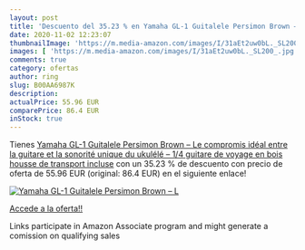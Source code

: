 ```yaml
---
layout: post
title: 'Descuento del 35.23 % en Yamaha GL-1 Guitalele Persimon Brown – L'
date: 2020-11-02 12:23:07
thumbnailImage: 'https://m.media-amazon.com/images/I/31aEt2uw0bL._SL200_.jpg'
images: [ 'https://m.media-amazon.com/images/I/31aEt2uw0bL._SL200_.jpg' ]
comments: true
category: ofertas
author: ring
slug: B00AA6987K
description:
actualPrice: 55.96 EUR
comparePrice: 86.4 EUR
inStock: true
---
```


Tienes [Yamaha GL-1 Guitalele Persimon Brown – Le compromis idéal entre la guitare et la sonorité unique du ukulélé – 1/4 guitare de voyage en bois  housse de transport incluse](https://www.amazon.fr/dp/B00AA6987K/?tag=tolees0d-21) con un 35.23 % de descuento con precio de oferta de 55.96 EUR (original: 86.4 EUR) en el siguiente enlace!

[![Yamaha GL-1 Guitalele Persimon Brown – L](https://m.media-amazon.com/images/I/31aEt2uw0bL._SL200_.jpg)](https://www.amazon.fr/dp/B00AA6987K/?tag=tolees0d-21)

[Accede a la oferta!!](https://www.amazon.fr/dp/B00AA6987K/?tag=tolees0d-21)

Links participate in Amazon Associate program and might generate a comission on qualifying sales



